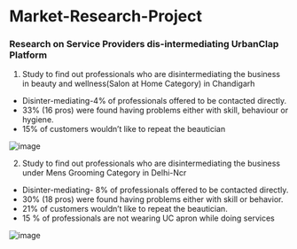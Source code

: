 # Market-Research-Project
### Research on Service Providers dis-intermediating UrbanClap Platform

1) Study to find out professionals who are disintermediating the business in beauty and wellness(Salon  at Home Category) in Chandigarh

- Disinter-mediating-4% of professionals offered to be contacted directly.
- 33% (16 pros) were found having problems either with skill, behaviour or hygiene.
- 15% of customers wouldn’t like to repeat the beautician



![image](https://github.com/Charu-takkar/Market-Research-Project/assets/164625645/2b177f15-91e4-4eb9-a9fa-9c82508be24f)


2) Study to find out professionals who are disintermediating the business under Mens Grooming Category in Delhi-Ncr

- Disinter-mediating- 8% of professionals offered to be contacted directly.
- 30% (18 pros) were found having problems either with skill or behavior.
- 21% of customers wouldn’t like to repeat the beautician.
- 15 % of professionals are not wearing UC apron while doing services



![image](https://github.com/Charu-takkar/Market-Research-Project/assets/164625645/aeb524d7-8823-4e76-a3e4-d55dd59826d4)
